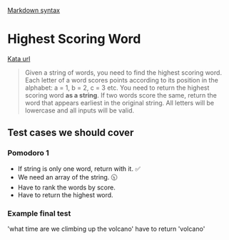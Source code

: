[Markdown syntax](https://www.markdownguide.org/cheat-sheet/)

# Highest Scoring Word

[Kata url](https://www.codewars.com/kata/57eb8fcdf670e99d9b000272/python)

> Given a string of words, you need to find the highest scoring word.
> Each letter of a word scores points according to its position in the alphabet: a = 1, b = 2, c = 3 etc.
> You need to return the highest scoring word **as a string**.
> If two words score the same, return the word that appears earliest in the original string.
> All letters will be lowercase and all inputs will be valid.

## Test cases we should cover

### Pomodoro 1

- If string is only one word, return with it. ✅
- We need an array of the string. 🕥
- Have to rank the words by score.
- Have to return the highest word.

### Example final test

'what time are we climbing up the volcano' have to return 'volcano'